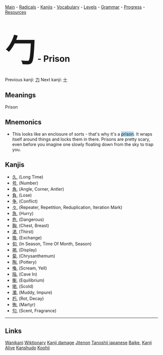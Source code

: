<style> bigfont {font-size: 100px}</style>


[Main](../README.md) -
[Radicals](../radicals.md) -
[Kanjis](../kanjis.md) -
[Vocabulary](../vocabulary.md) -
[Levels](../levels.md) -
[Grammar](../grammar.md) - 
[Progress](../progress.md) -
[Resources](../resources.md)
# <bigfont> 勹</bigfont> - Prison 

Previous kanji: [力](力.md) Next kanji: [十](十.md) 

## Meanings
 Prison
## Mnemonics
 * This looks like an enclosure of sorts - that's why it's a <span style="background-color:#ADD8E6"> prison</span>. It wraps itself around things and locks them in there. Prisons are pretty scary, even before you imagine one slowly floating down from the sky to trap you.


## Kanjis
 * [久](../kanjis/久.md), (Long Time)
* [号](../kanjis/号.md), (Number)
* [角](../kanjis/角.md), (Angle, Corner, Antler)
* [負](../kanjis/負.md), (Lose)
* [争](../kanjis/争.md), (Conflict)
* [々](../kanjis/々.md), (Repeater, Repetition, Reduplication, Iteration Mark)
* [急](../kanjis/急.md), (Hurry)
* [危](../kanjis/危.md), (Dangerous)
* [胸](../kanjis/胸.md), (Chest, Breast)
* [渇](../kanjis/渇.md), (Thirst)
* [換](../kanjis/換.md), (Exchange)
* [旬](../kanjis/旬.md), (In Season, Time Of Month, Season)
* [掲](../kanjis/掲.md), (Display)
* [菊](../kanjis/菊.md), (Chrysanthemum)
* [陶](../kanjis/陶.md), (Pottery)
* [喚](../kanjis/喚.md), (Scream, Yell)
* [陥](../kanjis/陥.md), (Cave In)
* [衡](../kanjis/衡.md), (Equilibrium)
* [喝](../kanjis/喝.md), (Scold)
* [濁](../kanjis/濁.md), (Muddy, Impure)
* [朽](../kanjis/朽.md), (Rot, Decay)
* [殉](../kanjis/殉.md), (Martyr)
* [匂](../kanjis/匂.md), (Scent, Fragrance)



---


## Links 


[Wanikani](https://www.wanikani.com/kanji/勹)
[Wiktionary](https://en.wiktionary.org/wiki/勹)
[Kanji damage](http://www.kanjidamage.com/kanji/search?utf8=✓&q=勹)
[Jitenon](https://jitenon.com/kanji/勹)
[Tanoshii japanese](https://www.tanoshiijapanese.com/dictionary/kanji.cfm?k=勹)
[Baike](https://baike.baidu.com/item/勹),
[Kanji Alive](https://app.kanjialive.com/勹)
[Kanshudo](https://www.kanshudo.com/searchmn?q=勹)
[Koohii](https://kanji.koohii.com/study/kanji/勹)
